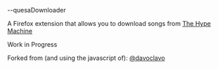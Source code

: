 --quesaDownloader

A Firefox extension that allows you to download songs from [The Hype Machine](http://hypem.com)

Work in Progress

Forked from (and using the javascript of): [@davoclavo](http://twitter.com/davoclavo)

